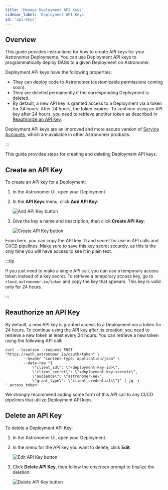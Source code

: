 ```yaml
---
title: 'Manage Deployment API Keys'
sidebar_label: 'Deployment API Keys'
id: 'api-keys'
---
```


## Overview

This guide provides instructions for how to create API keys for your Astronomer Deployments. You can use Deployment API keys to programmatically deploy DAGs to a given Deployment on Astronomer.

Deployment API keys have the following properties:

- They can deploy code to Astronomer (customizable permissions coming soon).
- They are deleted permanently if the corresponding Deployment is deleted.
- By default, a new API key is granted access to a Deployment via a token for 24 hours. After 24 hours, the token expires. To continue using an API key after 24 hours, you need to retrieve another token as described in [Reauthorize an API Key](api-keys#reauthorize-an-api-key).

Deployment API keys are an improved and more secure version of [Service Accounts](https://www.astronomer.io/docs/enterprise/v0.25/deploy/ci-cd#step-1-create-a-service-account), which are available in other Astronomer products.

:::

This guide provides steps for creating and deleting Deployment API keys.

## Create an API Key

To create an API key for a Deployment:

1. In the Astronomer UI, open your Deployment.
2. In the **API Keys** menu, click **Add API Key**:

    <div class="text--center">
      <img src="/img/docs/add-api-key.png" alt="Add API Key button" />
    </div>

3. Give the key a name and description, then click **Create API Key**:

    <div class="text--center">
      <img src="/img/docs/create-api-key.png" alt="Create API Key button" />
    </div>

From here, you can copy the API key ID and secret for use in API calls and CI/CD pipelines. Make sure to save this key secret securely, as this is the only time you will have access to see it in plain text.

:::tip

If you just need to make a single API call, you can use a temporary access token instead of a key secret. To retrieve a temporary access key, go to `cloud.astronomer.io/token` and copy the key that appears. This key is valid only for 24 hours.

:::

## Reauthorize an API Key

By default, a new API key is granted access to a Deployment via a token for 24 hours. To continue using the API key after its creation, you need to retrieve a new token at least every 24 hours. You can retrieve a new token using the following API call:

```curl
curl --location --request POST "https://auth.astronomer.io/oauth/token" \
        --header "content-type: application/json" \
        --data-raw "{
            \"client_id\": \"<deployment-key-id>\",
            \"client_secret\": \"<deployment-key-secret>\",
            \"audience\": \"astronomer-ee\",
            \"grant_type\": \"client_credentials\"}" | jq -r '.access_token'
```

We strongly recommend adding some form of this API call to any CI/CD pipelines that utilize Deployment API keys.

## Delete an API Key

To delete a Deployment API Key:

1. In the Astronomer UI, open your Deployment.
2. In the menu for the API key you want to delete, click **Edit**:

    <div class="text--center">
      <img src="/img/docs/edit-api-key.png" alt="Edit API Key button" />
    </div>

3. Click **Delete API Key**, then follow the onscreen prompt to finalize the deletion:

    <div class="text--center">
      <img src="/img/docs/delete-api-key.png" alt="Delete API Key button" />
    </div>
